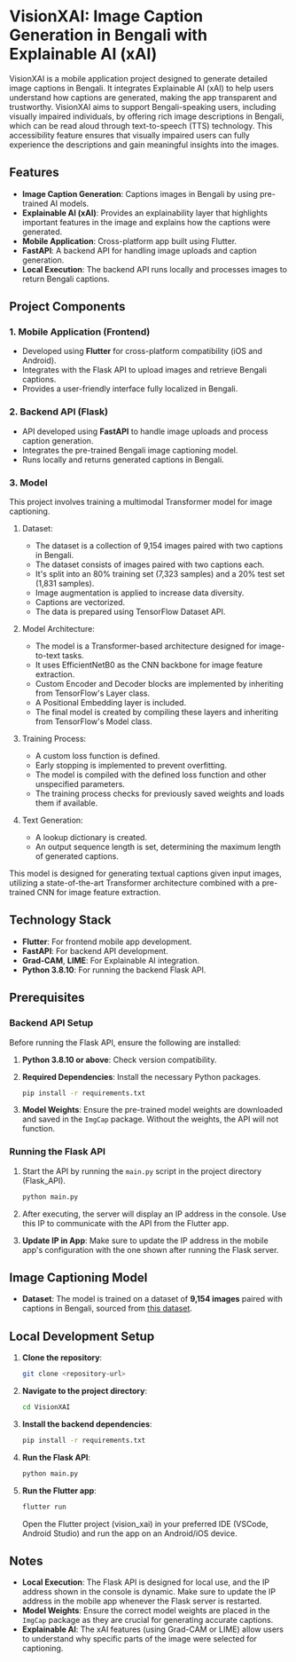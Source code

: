 # VisionXAI: Image Caption Generation in Bengali with Explainable AI (xAI)

VisionXAI is a mobile application project designed to generate detailed image captions in Bengali. It integrates Explainable AI (xAI) to help users understand how captions are generated, making the app transparent and trustworthy. VisionXAI aims to support Bengali-speaking users, including visually impaired individuals, by offering rich image descriptions in Bengali, which can be read aloud through text-to-speech (TTS) technology. This accessibility feature ensures that visually impaired users can fully experience the descriptions and gain meaningful insights into the images.  

## Features

- **Image Caption Generation**: Captions images in Bengali by using pre-trained AI models.
- **Explainable AI (xAI)**: Provides an explainability layer that highlights important features in the image and explains how the captions were generated.
- **Mobile Application**: Cross-platform app built using Flutter.
- **FastAPI**: A backend API for handling image uploads and caption generation.
- **Local Execution**: The backend API runs locally and processes images to return Bengali captions.

## Project Components

### 1. Mobile Application (Frontend)

- Developed using **Flutter** for cross-platform compatibility (iOS and Android).
- Integrates with the Flask API to upload images and retrieve Bengali captions.
- Provides a user-friendly interface fully localized in Bengali.

### 2. Backend API (Flask)

- API developed using **FastAPI** to handle image uploads and process caption generation.
- Integrates the pre-trained Bengali image captioning model.
- Runs locally and returns generated captions in Bengali.

### 3. Model

This project involves training a multimodal Transformer model for image captioning.

1. Dataset:
   - The dataset is a collection of 9,154 images paired with two captions in Bengali.
   - The dataset consists of images paired with two captions each.
   - It's split into an 80% training set (7,323 samples) and a 20% test set (1,831 samples).
   - Image augmentation is applied to increase data diversity.
   - Captions are vectorized.
   - The data is prepared using TensorFlow Dataset API.

2. Model Architecture:
   - The model is a Transformer-based architecture designed for image-to-text tasks.
   - It uses EfficientNetB0 as the CNN backbone for image feature extraction.
   - Custom Encoder and Decoder blocks are implemented by inheriting from TensorFlow's Layer class.
   - A Positional Embedding layer is included.
   - The final model is created by compiling these layers and inheriting from TensorFlow's Model class.

3. Training Process:
   - A custom loss function is defined.
   - Early stopping is implemented to prevent overfitting.
   - The model is compiled with the defined loss function and other unspecified parameters.
   - The training process checks for previously saved weights and loads them if available.

4. Text Generation:
   - A lookup dictionary is created.
   - An output sequence length is set, determining the maximum length of generated captions.

This model is designed for generating textual captions given input images, utilizing a state-of-the-art Transformer architecture combined with a pre-trained CNN for image feature extraction.

## Technology Stack

- **Flutter**: For frontend mobile app development.
- **FastAPI**: For backend API development.
- **Grad-CAM**, **LIME**: For Explainable AI integration.
- **Python 3.8.10**: For running the backend Flask API.

## Prerequisites

### Backend API Setup

Before running the Flask API, ensure the following are installed:

1. **Python 3.8.10 or above**: Check version compatibility.

2. **Required Dependencies**: Install the necessary Python packages.

   ```bash
   pip install -r requirements.txt
   ```

3. **Model Weights**: Ensure the pre-trained model weights are downloaded and saved in the `ImgCap` package. Without the weights, the API will not function.

### Running the Flask API

1. Start the API by running the `main.py` script in the project directory (Flask_API).

   ```bash
   python main.py
   ```

2. After executing, the server will display an IP address in the console. Use this IP to communicate with the API from the Flutter app.

3. **Update IP in App**: Make sure to update the IP address in the mobile app's configuration with the one shown after running the Flask server.

## Image Captioning Model

- **Dataset**: The model is trained on a dataset of **9,154 images** paired with captions in Bengali, sourced from [this dataset](https://data.mendeley.com/datasets/rxxch9vw59/2).

## Local Development Setup

1. **Clone the repository**:

   ```bash
   git clone <repository-url>
   ```

2. **Navigate to the project directory**:

   ```bash
   cd VisionXAI
   ```

3. **Install the backend dependencies**:

   ```bash
   pip install -r requirements.txt
   ```

4. **Run the Flask API**:

   ```bash
   python main.py
   ```

5. **Run the Flutter app**:

   ```bash
   flutter run
   ```

   Open the Flutter project (vision_xai) in your preferred IDE (VSCode, Android Studio) and run the app on an Android/iOS device.

## Notes

- **Local Execution**: The Flask API is designed for local use, and the IP address shown in the console is dynamic. Make sure to update the IP address in the mobile app whenever the Flask server is restarted.
- **Model Weights**: Ensure the correct model weights are placed in the `ImgCap` package as they are crucial for generating accurate captions.
- **Explainable AI**: The xAI features (using Grad-CAM or LIME) allow users to understand why specific parts of the image were selected for captioning.
